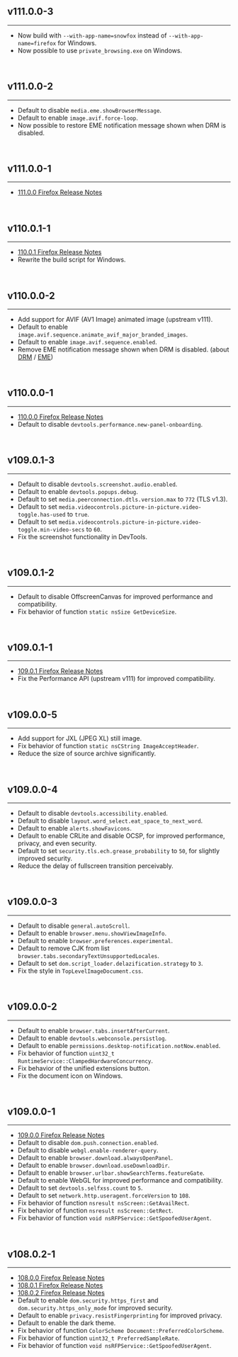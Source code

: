 
##	v111.0.0-3
*****
+	Now build with `--with-app-name=snowfox` instead of `--with-app-name=firefox` for Windows.
+	Now possible to use `private_browsing.exe` on Windows.

<br />

##	v111.0.0-2
*****
+	Default to disable `media.eme.showBrowserMessage`.
+	Default to enable `image.avif.force-loop`.
+	Now possible to restore EME notification message shown when DRM is disabled.

<br />

##	v111.0.0-1
*****
+	[111.0.0 Firefox Release Notes]

<br />

##	v110.0.1-1
*****
+	[110.0.1 Firefox Release Notes]
+	Rewrite the build script for Windows.

<br />

##	v110.0.0-2
*****
+	Add support for AVIF (AV1 Image) animated image (upstream v111).
+	Default to enable `image.avif.sequence.animate_avif_major_branded_images`.
+	Default to enable `image.avif.sequence.enabled`.
+	Remove EME notification message shown when DRM is disabled. (about [DRM][en-wiki/DRM] / [EME][en-wiki/EME])

<br />

##	v110.0.0-1
*****
+	[110.0.0 Firefox Release Notes]
+	Default to disable `devtools.performance.new-panel-onboarding`.

<br />

##	v109.0.1-3
*****
+	Default to disable `devtools.screenshot.audio.enabled`.
+	Default to enable `devtools.popups.debug`.
+	Default to set `media.peerconnection.dtls.version.max` to `772` (TLS v1.3).
+	Default to set `media.videocontrols.picture-in-picture.video-toggle.has-used` to `true`.
+	Default to set `media.videocontrols.picture-in-picture.video-toggle.min-video-secs` to `60`.
+	Fix the screenshot functionality in DevTools.

<br />

##	v109.0.1-2
*****
+	Default to disable OffscreenCanvas for improved performance and compatibility.
+	Fix behavior of function `static nsSize GetDeviceSize`.

<br />

##	v109.0.1-1
*****
+	[109.0.1 Firefox Release Notes]
+	Fix the Performance API (upstream v111) for improved compatibility.

<br />

##	v109.0.0-5
*****
+	Add support for JXL (JPEG XL) still image.
+	Fix behavior of function `static nsCString ImageAcceptHeader`.
+	Reduce the size of source archive significantly.

<br />

##	v109.0.0-4
*****
+	Default to disable `devtools.accessibility.enabled`.
+	Default to disable `layout.word_select.eat_space_to_next_word`.
+	Default to enable `alerts.showFavicons`.
+	Default to enable CRLite and disable OCSP, for improved performance, privacy, and even security.
+	Default to set `security.tls.ech.grease_probability` to `50`, for slightly improved security.
+	Reduce the delay of fullscreen transition perceivably.

<br />

##	v109.0.0-3
*****
+	Default to disable `general.autoScroll`.
+	Default to enable `browser.menu.showViewImageInfo`.
+	Default to enable `browser.preferences.experimental`.
+	Default to remove CJK from list `browser.tabs.secondaryTextUnsupportedLocales`.
+	Default to set `dom.script_loader.delazification.strategy` to `3`.
+	Fix the style in `TopLevelImageDocument.css`.

<br />

##	v109.0.0-2
*****
+	Default to enable `browser.tabs.insertAfterCurrent`.
+	Default to enable `devtools.webconsole.persistlog`.
+	Default to enable `permissions.desktop-notification.notNow.enabled`.
+	Fix behavior of function `uint32_t RuntimeService::ClampedHardwareConcurrency`.
+	Fix behavior of the unified extensions button.
+	Fix the document icon on Windows.

<br />

##	v109.0.0-1
*****
+	[109.0.0 Firefox Release Notes]
+	Default to disable `dom.push.connection.enabled`.
+	Default to disable `webgl.enable-renderer-query`.
+	Default to enable `browser.download.alwaysOpenPanel`.
+	Default to enable `browser.download.useDownloadDir`.
+	Default to enable `browser.urlbar.showSearchTerms.featureGate`.
+	Default to enable WebGL for improved performance and compatibility.
+	Default to set `devtools.selfxss.count` to `5`.
+	Default to set `network.http.useragent.forceVersion` to `108`.
+	Fix behavior of function `nsresult nsScreen::GetAvailRect`.
+	Fix behavior of function `nsresult nsScreen::GetRect`.
+	Fix behavior of function `void nsRFPService::GetSpoofedUserAgent`.

<br />

##	v108.0.2-1
*****
+	[108.0.0 Firefox Release Notes]
+	[108.0.1 Firefox Release Notes]
+	[108.0.2 Firefox Release Notes]
+	Default to enable `dom.security.https_first` and `dom.security.https_only_mode` for improved security.
+	Default to enable `privacy.resistFingerprinting` for improved privacy.
+	Default to enable the dark theme.
+	Fix behavior of function `ColorScheme Document::PreferredColorScheme`.
+	Fix behavior of function `uint32_t PreferredSampleRate`.
+	Fix behavior of function `void nsRFPService::GetSpoofedUserAgent`.

<br />

[108.0.0 Firefox Release Notes]: https://www.mozilla.org/firefox/108.0/releasenotes/
[108.0.1 Firefox Release Notes]: https://www.mozilla.org/firefox/108.0.1/releasenotes/
[108.0.2 Firefox Release Notes]: https://www.mozilla.org/firefox/108.0.2/releasenotes/
[109.0.0 Firefox Release Notes]: https://www.mozilla.org/firefox/109.0/releasenotes/
[109.0.1 Firefox Release Notes]: https://www.mozilla.org/firefox/109.0.1/releasenotes/
[110.0.0 Firefox Release Notes]: https://www.mozilla.org/firefox/110.0/releasenotes/
[110.0.1 Firefox Release Notes]: https://www.mozilla.org/firefox/110.0.1/releasenotes/
[111.0.0 Firefox Release Notes]: https://www.mozilla.org/firefox/111.0/releasenotes/

[en-wiki/DRM]: https://en.wikipedia.org/w/index.php?curid=18938226
<!-- 18938226  https://en.wikipedia.org/wiki/Digital_rights_management -->

[en-wiki/EME]: https://en.wikipedia.org/w/index.php?curid=42965137
<!-- 42965137  https://en.wikipedia.org/wiki/Encrypted_Media_Extensions -->

